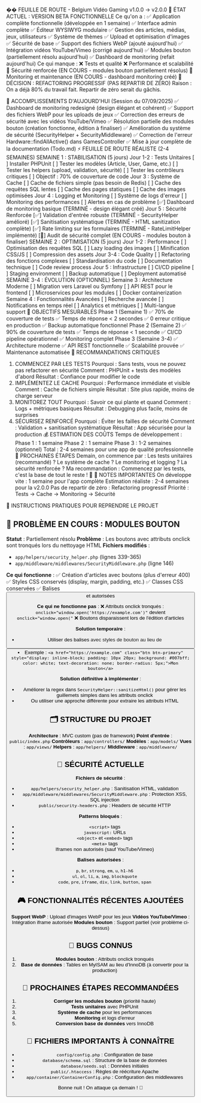 �� FEUILLE DE ROUTE - Belgium Vidéo Gaming v1.0.0 → v2.0.0
🎯 ÉTAT ACTUEL : VERSION BETA FONCTIONNELLE
Ce qu'on a :
✅ Application complète fonctionnelle (développée en 1 semaine)
✅ Interface admin complète
✅ Éditeur WYSIWYG modulaire
✅ Gestion des articles, médias, jeux, utilisateurs
✅ Système de thèmes
✅ Upload et optimisation d'images
✅ Sécurité de base
✅ Support des fichiers WebP (ajouté aujourd'hui)
✅ Intégration vidéos YouTube/Vimeo (corrigé aujourd'hui)
✅ Modules bouton (partiellement résolu aujourd'hui)
✅ Dashboard de monitoring (refait aujourd'hui)
Ce qui manque :
❌ Tests et qualité
❌ Performance et scalabilité
🔄 Sécurité renforcée (EN COURS - modules bouton partiellement résolus)
🔄 Monitoring et maintenance (EN COURS - dashboard monitoring créé)
🚨 DÉCISION : REFACTORING PROGRESSIF (PAS REPARTIR DE ZÉRO)
Raison : On a déjà 80% du travail fait. Repartir de zéro serait du gâchis.

🎉 ACCOMPLISSEMENTS D'AUJOURD'HUI (Session du 07/09/2025)
✅ Dashboard de monitoring redesigné (design élégant et cohérent)
✅ Support des fichiers WebP pour les uploads de jeux
✅ Correction des erreurs de sécurité avec les vidéos YouTube/Vimeo
✅ Résolution partielle des modules bouton (création fonctionne, édition à finaliser)
✅ Amélioration du système de sécurité (SecurityHelper + SecurityMiddleware)
✅ Correction de l'erreur Hardware::findAllActive() dans GamesController
✅ Mise à jour complète de la documentation (Todo.md)
⚡ FEUILLE DE ROUTE RÉALISTE (2-4 SEMAINES)
SEMAINE 1 : STABILISATION (5 jours)
Jour 1-2 : Tests Unitaires
[ ] Installer PHPUnit
[ ] Tester les modèles (Article, User, Game, etc.)
[ ] Tester les helpers (upload, validation, sécurité)
[ ] Tester les contrôleurs critiques
[ ] Objectif : 70% de couverture de code
Jour 3 : Système de Cache
[ ] Cache de fichiers simple (pas besoin de Redis)
[ ] Cache des requêtes SQL lentes
[ ] Cache des pages statiques
[ ] Cache des images optimisées
Jour 4 : Logging et Monitoring
[ ] Système de logs d'erreur
[ ] Monitoring des performances
[ ] Alertes en cas de problème
[✅] Dashboard de monitoring basique (TERMINÉ - design élégant créé)
Jour 5 : Sécurité Renforcée
[✅] Validation d'entrée robuste (TERMINÉ - SecurityHelper amélioré)
[✅] Sanitisation systématique (TERMINÉ - HTML sanitization complète)
[✅] Rate limiting sur les formulaires (TERMINÉ - RateLimitHelper implémenté)
[🔄] Audit de sécurité complet (EN COURS - modules bouton à finaliser)
SEMAINE 2 : OPTIMISATION (5 jours)
Jour 1-2 : Performance
[ ] Optimisation des requêtes SQL
[ ] Lazy loading des images
[ ] Minification CSS/JS
[ ] Compression des assets
Jour 3-4 : Code Quality
[ ] Refactoring des fonctions complexes
[ ] Standardisation du code
[ ] Documentation technique
[ ] Code review process
Jour 5 : Infrastructure
[ ] CI/CD pipeline
[ ] Staging environment
[ ] Backup automatique
[ ] Deployment automatisé
SEMAINE 3-4 : ÉVOLUTION (OPTIONNEL)
Semaine 3 : Architecture Moderne
[ ] Migration vers Laravel ou Symfony
[ ] API REST pour le frontend
[ ] Microservices pour les modules
[ ] Docker containerization
Semaine 4 : Fonctionnalités Avancées
[ ] Recherche avancée
[ ] Notifications en temps réel
[ ] Analytics et métriques
[ ] Multi-langue support
🎯 OBJECTIFS MESURABLES
Phase 1 (Semaine 1)
✅ 70% de couverture de tests
✅ Temps de réponse < 2 secondes
✅ 0 erreur critique en production
✅ Backup automatique fonctionnel
Phase 2 (Semaine 2)
✅ 90% de couverture de tests
✅ Temps de réponse < 1 seconde
✅ CI/CD pipeline opérationnel
✅ Monitoring complet
Phase 3 (Semaine 3-4)
✅ Architecture moderne
✅ API REST fonctionnelle
✅ Scalabilité prouvée
✅ Maintenance automatisée
🚨 RECOMMANDATIONS CRITIQUES
1. COMMENCEZ PAR LES TESTS
Pourquoi : Sans tests, vous ne pouvez pas refactorer en sécurité
Comment : PHPUnit + tests des modèles d'abord
Résultat : Confiance pour modifier le code
2. IMPLÉMENTEZ LE CACHE
Pourquoi : Performance immédiate et visible
Comment : Cache de fichiers simple
Résultat : Site plus rapide, moins de charge serveur
3. MONITOREZ TOUT
Pourquoi : Savoir ce qui plante et quand
Comment : Logs + métriques basiques
Résultat : Debugging plus facile, moins de surprises
4. SÉCURISEZ RENFORCÉ
Pourquoi : Éviter les failles de sécurité
Comment : Validation + sanitisation systématique
Résultat : App sécurisée pour la production
💰 ESTIMATION DES COÛTS
Temps de développement :
Phase 1 : 1 semaine
Phase 2 : 1 semaine
Phase 3 : 1-2 semaines (optionnel)
Total : 2-4 semaines pour une app de qualité professionnelle
🎯 PROCHAINES ÉTAPES
Demain, on commence par :
Les tests unitaires (recommandé) ?
Le système de cache ?
Le monitoring et logging ?
La sécurité renforcée ?
Ma recommandation : Commencez par les tests, c'est la base de tout le reste ! 🧪
📝 NOTES IMPORTANTES
On développe vite : 1 semaine pour l'app complète
Estimation réaliste : 2-4 semaines pour la v2.0.0
Pas de repartir de zéro : Refactoring progressif
Priorité : Tests → Cache → Monitoring → Sécurité

🔧 INSTRUCTIONS PRATIQUES POUR REPRENDRE LE PROJET

## 🚨 PROBLÈME EN COURS : MODULES BOUTON
**Statut** : Partiellement résolu
**Problème** : Les boutons avec attributs onclick sont tronqués lors du nettoyage HTML
**Fichiers modifiés** :
- `app/helpers/security_helper.php` (lignes 339-365)
- `app/middleware/middlewares/SecurityMiddleware.php` (ligne 146)

**Ce qui fonctionne** :
✅ Création d'articles avec boutons (plus d'erreur 400)
✅ Styles CSS conservés (display, margin, padding, etc.)
✅ Classes CSS conservées
✅ Balises <button> et <span> autorisées

**Ce qui ne fonctionne pas** :
❌ Attributs onclick tronqués : `onclick="window.open('https://example.com')"` devient `onclick="window.open("`
❌ Boutons disparaissent lors de l'édition d'articles

**Solution temporaire** :
- Utiliser des balises <a> avec styles de bouton au lieu de <button>
- Exemple : `<a href="https://example.com" class="btn btn-primary" style="display: inline-block; padding: 10px 20px; background: #007bff; color: white; text-decoration: none; border-radius: 5px;">Mon bouton</a>`

**Solution définitive à implémenter** :
- Améliorer la regex dans `SecurityHelper::sanitizeHtml()` pour gérer les guillemets simples dans les attributs onclick
- Ou utiliser une approche différente pour extraire les attributs HTML

## 🗂️ STRUCTURE DU PROJET
**Architecture** : MVC custom (pas de framework)
**Point d'entrée** : `public/index.php`
**Contrôleurs** : `app/controllers/`
**Modèles** : `app/models/`
**Vues** : `app/views/`
**Helpers** : `app/helpers/`
**Middleware** : `app/middleware/`

## 🔐 SÉCURITÉ ACTUELLE
**Fichiers de sécurité** :
- `app/helpers/security_helper.php` : Sanitisation HTML, validation
- `app/middleware/middlewares/SecurityMiddleware.php` : Protection XSS, SQL injection
- `public/security-headers.php` : Headers de sécurité HTTP

**Patterns bloqués** :
- `<script>` tags
- `javascript:` URLs
- `<object>` et `<embed>` tags
- `<meta>` tags
- Iframes non autorisés (sauf YouTube/Vimeo)

**Balises autorisées** :
- `p`, `br`, `strong`, `em`, `u`, `h1-h6`
- `ul`, `ol`, `li`, `a`, `img`, `blockquote`
- `code`, `pre`, `iframe`, `div`, `link`, `button`, `span`

## 🎮 FONCTIONNALITÉS RÉCENTES AJOUTÉES
**Support WebP** : Upload d'images WebP pour les jeux
**Vidéos YouTube/Vimeo** : Intégration iframe autorisée
**Modules bouton** : Support partiel (voir problème ci-dessus)

## 🐛 BUGS CONNUS
1. **Modules bouton** : Attributs onclick tronqués
2. **Base de données** : Tables en MyISAM au lieu d'InnoDB (à convertir pour la production)

## 🚀 PROCHAINES ÉTAPES RECOMMANDÉES
1. **Corriger les modules bouton** (priorité haute)
2. **Tests unitaires** avec PHPUnit
3. **Système de cache** pour les performances
4. **Monitoring** et logs d'erreur
5. **Conversion base de données** vers InnoDB

## 📁 FICHIERS IMPORTANTS À CONNAÎTRE
- `config/config.php` : Configuration de base
- `database/schema.sql` : Structure de la base de données
- `database/seeds.sql` : Données initiales
- `public/.htaccess` : Règles de réécriture Apache
- `app/container/ContainerConfig.php` : Configuration des middlewares

Bonne nuit ! On attaque ça demain ! 🚀
